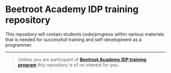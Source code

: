 # Beetroot Academy IDP training repository

This repository will contain students code/progress within various materials that is needed for successfull training and self-development as a programmer.

---

> Unless you are participant of **[Beetroot Academy IDP training program][baidptp]** this repository is of no interest for you.

[baidptp]: http://academy.beetroot.se/trainingidp/

